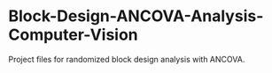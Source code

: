 # Block-Design-ANCOVA-Analysis-Computer-Vision
Project files for randomized block design analysis with ANCOVA. 
